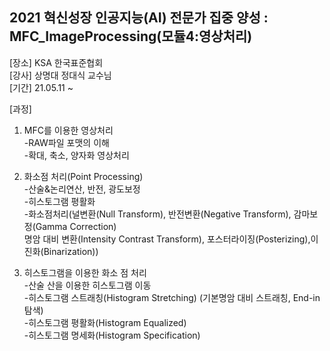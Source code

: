 ## 2021 혁신성장 인공지능(AI) 전문가 집중 양성 : MFC_ImageProcessing(모듈4:영상처리)   

[장소] KSA 한국표준협회   
[강사] 상명대 정대식 교수님   
[기간] 21.05.11 ~    

[과정]
1. MFC를 이용한 영상처리   
-RAW파일 포맷의 이해   
-확대, 축소, 양자화 영상처리   

2. 화소점 처리(Point Processing)   
-산술&논리연산, 반전, 광도보정   
-히스토그램 평활화   
-화소점처리(널변환(Null Transform), 반전변환(Negative Transform), 감마보정(Gamma Correction)   
명암 대비 변환(Intensity Contrast Transform), 포스터라이징(Posterizing),이진화(Binarization))   

3. 히스토그램을 이용한 화소 점 처리   
-산술 산을 이용한 히스토그램 이동   
-히스토그램 스트래칭(Histogram Stretching) (기본명암 대비 스트래칭, End-in 탐색)   
-히스토그램 평활화(Histogram Equalized)   
-히스토그램 명세화(Histogram Specification)   
